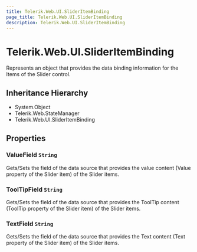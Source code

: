 ```yaml
---
title: Telerik.Web.UI.SliderItemBinding
page_title: Telerik.Web.UI.SliderItemBinding
description: Telerik.Web.UI.SliderItemBinding
---
```


# Telerik.Web.UI.SliderItemBinding

Represents an object that provides the data binding information for the Items of the Slider control.

## Inheritance Hierarchy

* System.Object
* Telerik.Web.StateManager
* Telerik.Web.UI.SliderItemBinding

## Properties

###  ValueField `String`

Gets/Sets the field of the data source that provides the value content (Value property of the Slider item) of the Slider items.

###  ToolTipField `String`

Gets/Sets the field of the data source that provides the ToolTip content (ToolTip property of the Slider item) of the Slider items.

###  TextField `String`

Gets/Sets the field of the data source that provides the Text content (Text property of the Slider item) of the Slider items.

